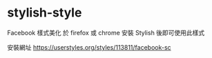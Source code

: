 # stylish-style

Facebook 樣式美化
於 firefox 或 chrome 安裝 Stylish 後即可使用此樣式

安裝網址
https://userstyles.org/styles/113811/facebook-sc
